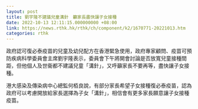 ```yaml
---
layout: post
title: 劉宇隆不建議兒童溝針　籲家長盡快讓子女接種
date: 2022-10-13 12:11:15.000000000 +08:00
link: https://news.rthk.hk/rthk/ch/component/k2/1670771-20221013.htm
categories: rthk
---
```


政府認可復必泰疫苗的兒童及幼兒配方在香港緊急使用，政府專家顧問、疫苗可預防疾病科學委員會主席劉宇隆表示，委員會下午將開會討論是否放寬兒童接種間距，但他個人及世衞都不建議兒童「溝針」，又呼籲家長不要再等，盡快讓子女接種。

港大感染及傳染病中心總監何栢良說，有部分家長希望子女接種復必泰疫苗，認為政府可以考慮開放給家長選擇為子女「溝針」，相信會有更多家長願意讓子女接種疫苗。
